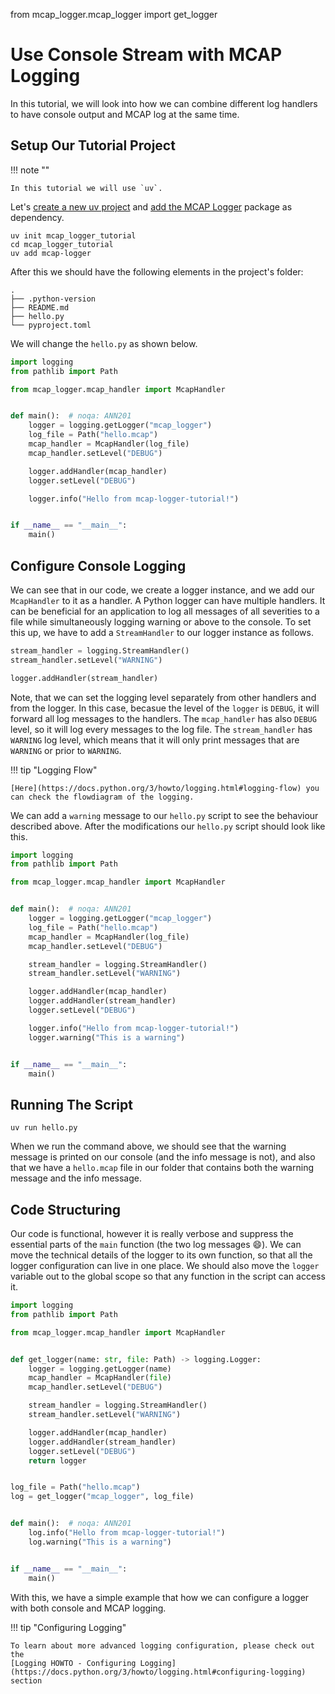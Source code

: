 from mcap_logger.mcap_logger import get_logger

# Use Console Stream with MCAP Logging

In this tutorial, we will look into how we can combine different log handlers to have console output and MCAP log at the
same time.

## Setup Our Tutorial Project

!!! note ""

    In this tutorial we will use `uv`.

Let's [create a new uv project](https://docs.astral.sh/uv/guides/projects/) and
[add the MCAP Logger](installation.md) package as dependency.

```shell
uv init mcap_logger_tutorial
cd mcap_logger_tutorial
uv add mcap-logger
```

After this we should have the following elements in the project's folder:

```
.
├── .python-version
├── README.md
├── hello.py
└── pyproject.toml
```

We will change the `hello.py` as shown below.

```python title="hello.py" linenums="1"
import logging
from pathlib import Path

from mcap_logger.mcap_handler import McapHandler


def main():  # noqa: ANN201
    logger = logging.getLogger("mcap_logger")
    log_file = Path("hello.mcap")
    mcap_handler = McapHandler(log_file)
    mcap_handler.setLevel("DEBUG")

    logger.addHandler(mcap_handler)
    logger.setLevel("DEBUG")

    logger.info("Hello from mcap-logger-tutorial!")


if __name__ == "__main__":
    main()

```

## Configure Console Logging

We can see that in our code, we create a logger instance, and we add our `McapHandler` to it as a handler. A Python
logger can have multiple handlers. It can be beneficial for an application to log all messages of all severities to a
file while simultaneously logging warning or above to the console. To set this up, we have to add a `StreamHandler` to
our
logger instance as follows.

```python
stream_handler = logging.StreamHandler()
stream_handler.setLevel("WARNING")

logger.addHandler(stream_handler)
```

Note, that we can set the logging level separately from other handlers and from the logger. In this case, becasue the
level of the `logger` is `DEBUG`, it will forward all log messages to the handlers. The `mcap_handler` has also `DEBUG`
level, so it will log every messages to the log file. The `stream_handler` has `WARNING` log level, which means that it
will only print messages that are `WARNING` or prior to `WARNING`.

!!! tip "Logging Flow"

    [Here](https://docs.python.org/3/howto/logging.html#logging-flow) you can check the flowdiagram of the logging.

We can add a `warning` message to our `hello.py` script to see the behaviour described above. After the modifications
our `hello.py` script should look like this.

```python title="hello.py" linenums="1"
import logging
from pathlib import Path

from mcap_logger.mcap_handler import McapHandler


def main():  # noqa: ANN201
    logger = logging.getLogger("mcap_logger")
    log_file = Path("hello.mcap")
    mcap_handler = McapHandler(log_file)
    mcap_handler.setLevel("DEBUG")

    stream_handler = logging.StreamHandler()
    stream_handler.setLevel("WARNING")

    logger.addHandler(mcap_handler)
    logger.addHandler(stream_handler)
    logger.setLevel("DEBUG")

    logger.info("Hello from mcap-logger-tutorial!")
    logger.warning("This is a warning")


if __name__ == "__main__":
    main()

```

## Running The Script

```shell
uv run hello.py
```

When we run the command above, we should see that the warning message is printed on our console (and the info message is
not), and also that we have a `hello.mcap` file in our folder that contains both the warning message and the info
message.

## Code Structuring

Our code is functional, however it is really verbose and suppress the essential parts of the `main` function (the two
log messages 😄). We can move the technical details of the logger to its own function, so that all the logger
configuration can live in one place. We should also move the `logger` variable out to the global scope so that any
function in the script can access it.

```python title="hello.py" linenums="1"
import logging
from pathlib import Path

from mcap_logger.mcap_handler import McapHandler


def get_logger(name: str, file: Path) -> logging.Logger:
    logger = logging.getLogger(name)
    mcap_handler = McapHandler(file)
    mcap_handler.setLevel("DEBUG")

    stream_handler = logging.StreamHandler()
    stream_handler.setLevel("WARNING")

    logger.addHandler(mcap_handler)
    logger.addHandler(stream_handler)
    logger.setLevel("DEBUG")
    return logger


log_file = Path("hello.mcap")
log = get_logger("mcap_logger", log_file)


def main():  # noqa: ANN201
    log.info("Hello from mcap-logger-tutorial!")
    log.warning("This is a warning")


if __name__ == "__main__":
    main()

```

With this, we have a simple example that how we can configure a logger with both console and MCAP logging.

!!! tip "Configuring Logging"

    To learn about more advanced logging configuration, please check out the
    [Logging HOWTO - Configuring Logging](https://docs.python.org/3/howto/logging.html#configuring-logging) section
